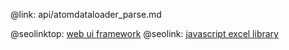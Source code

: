 @link: api/atomdataloader_parse.md

@seolinktop: [web ui framework](https://webix.com)
@seolink: [javascript excel library](https://webix.com/widget/excel_viewer/)